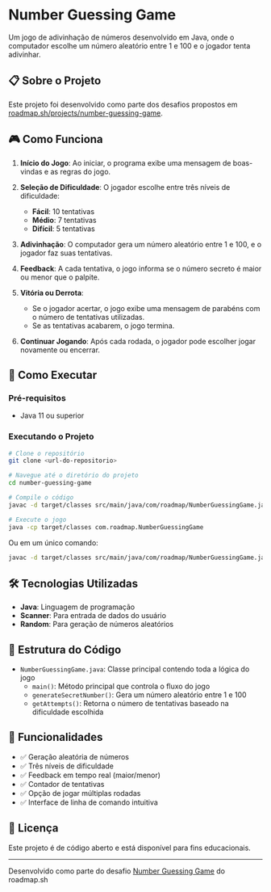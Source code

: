 # Number Guessing Game

Um jogo de adivinhação de números desenvolvido em Java, onde o computador escolhe um número aleatório entre 1 e 100 e o jogador tenta adivinhar.

## 📋 Sobre o Projeto

Este projeto foi desenvolvido como parte dos desafios propostos em [roadmap.sh/projects/number-guessing-game](https://roadmap.sh/projects/number-guessing-game).

## 🎮 Como Funciona

1. **Início do Jogo**: Ao iniciar, o programa exibe uma mensagem de boas-vindas e as regras do jogo.

2. **Seleção de Dificuldade**: O jogador escolhe entre três níveis de dificuldade:
   - **Fácil**: 10 tentativas
   - **Médio**: 7 tentativas
   - **Difícil**: 5 tentativas

3. **Adivinhação**: O computador gera um número aleatório entre 1 e 100, e o jogador faz suas tentativas.

4. **Feedback**: A cada tentativa, o jogo informa se o número secreto é maior ou menor que o palpite.

5. **Vitória ou Derrota**:
   - Se o jogador acertar, o jogo exibe uma mensagem de parabéns com o número de tentativas utilizadas.
   - Se as tentativas acabarem, o jogo termina.

6. **Continuar Jogando**: Após cada rodada, o jogador pode escolher jogar novamente ou encerrar.

## 🚀 Como Executar

### Pré-requisitos
- Java 11 ou superior

### Executando o Projeto

```bash
# Clone o repositório
git clone <url-do-repositorio>

# Navegue até o diretório do projeto
cd number-guessing-game

# Compile o código
javac -d target/classes src/main/java/com/roadmap/NumberGuessingGame.java

# Execute o jogo
java -cp target/classes com.roadmap.NumberGuessingGame
```

Ou em um único comando:

```bash
javac -d target/classes src/main/java/com/roadmap/NumberGuessingGame.java && java -cp target/classes com.roadmap.NumberGuessingGame
```

## 🛠️ Tecnologias Utilizadas

- **Java**: Linguagem de programação
- **Scanner**: Para entrada de dados do usuário
- **Random**: Para geração de números aleatórios

## 📝 Estrutura do Código

- `NumberGuessingGame.java`: Classe principal contendo toda a lógica do jogo
  - `main()`: Método principal que controla o fluxo do jogo
  - `generateSecretNumber()`: Gera um número aleatório entre 1 e 100
  - `getAttempts()`: Retorna o número de tentativas baseado na dificuldade escolhida

## 🎯 Funcionalidades

- ✅ Geração aleatória de números
- ✅ Três níveis de dificuldade
- ✅ Feedback em tempo real (maior/menor)
- ✅ Contador de tentativas
- ✅ Opção de jogar múltiplas rodadas
- ✅ Interface de linha de comando intuitiva

## 📄 Licença

Este projeto é de código aberto e está disponível para fins educacionais.

---

Desenvolvido como parte do desafio [Number Guessing Game](https://roadmap.sh/projects/number-guessing-game) do roadmap.sh
